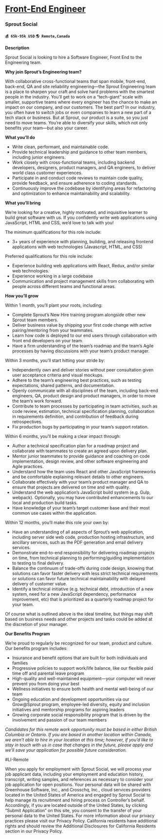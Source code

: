 # [Front-End Engineer](https://www.remotewlb.com/apply/front-end-engineer-43572)  
### Sprout Social  
#### `💰 65k-95k USD` `🌎 Remote,Canada`  

**Description**

Sprout Social is looking to hire a Software Engineer, Front End to the Engineering team.

**Why join Sprout’s Engineering team?**

With collaborative cross-functional teams that span mobile, front-end, back-end, QA and site reliability engineering—the Sprout Engineering team is a place to sharpen your craft and solve hard problems with the smartest people in the industry. You’ll get to work on a “tech-giant” scale with smaller, supportive teams where every engineer has the chance to make an impact on our company, and our customers. The best part? In our industry, you often have to switch jobs or even companies to learn a new part of a tech stack or business. But at Sprout, our product is a suite, so you just need to move teams. You’re able to diversify your skills, which not only benefits your team—but also your career.

**What you’ll do**

  * Write clean, performant, and maintainable code.
  * Provide technical leadership and guidance to other team members, including junior engineers.
  * Work closely with cross-functional teams, including backend developers, designers, product managers, and QA engineers, to deliver world class customer experiences.
  * Participate in and conduct code reviews to maintain code quality, provide feedback, and ensure adherence to coding standards.
  * Continuously improve the codebase by identifying areas for refactoring and optimization to enhance maintainability and scalability.

**What you’ll bring**

We’re looking for a creative, highly motivated, and inquisitive learner to build great software with us. If you confidently write web applications using JavaScript, HTML and CSS, we’d love to talk with you!

The minimum qualifications for this role include:

  * 3+ years of experience with planning, building, and releasing frontend applications with web technologies (Javascript, HTML, and CSS)

Preferred qualifications for this role include:

  * Experience building web applications with React, Redux, and/or similar web technologies.
  * Experience working in a large codebase
  * Communication and project management skills from collaborating with people across different teams and functional areas.

**How you’ll grow**

Within 1 month, you’ll plant your roots, including:

  * Complete Sprout’s New Hire training program alongside other new Sprout team members.
  * Deliver business value by shipping your first code change with active pairing/mentoring from your teammates.
  * Learn how code is deployed to our end users through collaboration with front end developers on your team.
  * Have a firm understanding of the team’s roadmap and the team’s Agile processes by having discussions with your team’s product manager.

Within 3 months, you’ll start hitting your stride by:

  * Independently own and deliver stories without peer consultation given user acceptance criteria and visual mockups.
  * Adhere to the team’s engineering best practices, such as testing expectations, shared patterns, and documentation.
  * Openly communicate with all disciplines of the team, including back-end engineers, QA, product design and product managers, in order to move the team’s work forward.
  * Contribute to team processes by participating in team activities, such as code review, estimation, technical specification planning, collaboration in requirements definition, and contribution of feedback during retrospectives.
  * Fix production bugs by participating in your team’s support rotation.

Within 6 months, you’ll be making a clear impact through:

  * Author a technical specification plan for a roadmap project and collaborate with teammates to create an agreed upon delivery plan.
  * Mentor junior teammates to provide guidance and coaching on code implementation, design review, and other software engineering and Agile practices.
  * Understand how the team uses React and other JavaScript frameworks and be comfortable explaining relevant details to other engineers.
  * Collaborate effectively with your team’s product manager and QA to ensure that projects are delivered on time and with quality.
  * Understand the web application’s JavaScript build system (e.g. Gulp, webpack). Optionally, you may have contributed enhancements to our local and production build tasks.
  * Have knowledge of your team’s target customer base and their most common use cases within the application.

Within 12 months, you’ll make this role your own by:

  * Have an understanding of all aspects of Sprout’s web application, including server side web code, production hosting infrastructure, and ancillary services, such as the PDF generation and email delivery services.
  * Demonstrate end-to-end responsibility for delivering roadmap projects on time, from technical planning to performing/guiding implementation to testing to final delivery.
  * Balance the continuum of trade-offs during code design, knowing that solutions can favor faster delivery with less strict technical requirements or solutions can favor future technical maintainability with delayed delivery of customer value.
  * Identify a technical initiative (e.g. technical debt, introduction of a new system, need for a new JavaScript dependency, performance improvement, etc) that is prioritized as a quarterly roadmap project for your team.

Of course what is outlined above is the ideal timeline, but things may shift based on business needs and other projects and tasks could be added at the discretion of your manager.

**Our Benefits Program**

We’re proud to regularly be recognized for our team, product and culture. Our benefits program includes:

  * Insurance and benefit options that are built for both individuals and families
  * Progressive policies to support work/life balance, like our flexible paid time off and parental leave program 
  * High-quality and well-maintained equipment—your computer will never prevent you from doing your best
  * Wellness initiatives to ensure both health and mental well-being of our team
  * Ongoing education and development opportunities via our Grow@Sprout program, employee-led diversity, equity and inclusion initiatives and mentorship programs for aspiring leaders
  * Growing corporate social responsibility program that is driven by the involvement and passion of our team members

_Candidates for this remote work opportunity must be based in either British Columbia or Ontario. If you are based in another location within Canada, we aren’t able to hire in your location at this time; however, if you’d like to stay in touch with us in case that changes in the future, please apply and we’ll save your application for possible future consideration._

#LI-Remote

When you apply for employment with Sprout Social, we will process your job applicant data, including your employment and education history, transcript, writing samples, and references as necessary to consider your job application for open positions. Your personal data will be shared with Greenhouse Software, Inc., and Crosschq, Inc., cloud services providers located in the United States of America and engaged by Sprout Social to help manage its recruitment and hiring process on Controller’s behalf. Accordingly, if you are located outside of the United States, by clicking “Submit Application” on this site, you consent to the transfer of your personal data to the United States. For more information about our privacy practices please visit our Privacy Policy. California residents have additional rights and should review the Additional Disclosures for California Residents section in our Privacy Policy.

